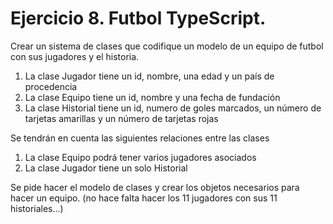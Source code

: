 # Ejercicio 8. Futbol TypeScript.

Crear un sistema de clases que codifique un modelo de un equipo de futbol con sus jugadores
y el historia.

1. La clase Jugador tiene un id, nombre, una edad y un país de procedencia
2. La clase Equipo tiene un id, nombre y una fecha de fundación
3. La clase Historial tiene un id, numero de goles marcados, un número de tarjetas amarillas
y un número de tarjetas rojas

Se tendrán en cuenta las siguientes relaciones entre las clases

1. La clase Equipo podrá tener varios jugadores asociados
2. La clase Jugador tiene un solo Historial

Se pide hacer el modelo de clases y crear los objetos necesarios para hacer un equipo.
(no hace falta hacer los 11 jugadores con sus 11 historiales...)
